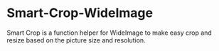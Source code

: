 Smart-Crop-WideImage
====================

Smart Crop is a function helper for WideImage to make easy crop and resize based on the picture size and resolution.
